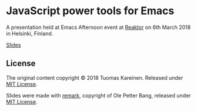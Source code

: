 # JavaScript power tools for Emacs

A presentation held at Emacs Afternoon event at
[Reaktor](https://www.reaktor.com/) on 6th March 2018 in Helsinki,
Finland.

[Slides](http://tkareine.github.io/javascript-power-tools-for-emacs/index.html)

## License

The original content copyright © 2018 Tuomas Kareinen. Released under
[MIT License](LICENSE.txt).

Slides were made with [remark](https://github.com/gnab/remark),
copyright of Ole Petter Bang, released under [MIT
License](https://github.com/gnab/remark/blob/develop/LICENSE).

